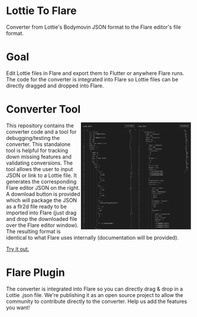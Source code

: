 # Lottie To Flare
Converter from Lottie's Bodymovin JSON format to the Flare editor's file format. 

# Goal
Edit Lottie files in Flare and export them to Flutter or anywhere Flare runs. The code for the converter is integrated into Flare so Lottie files can be directly dragged and dropped into Flare. 

# Converter Tool
<img src="./readme_assets/preview.png" align="right" width="300">
This repository contains the converter code and a tool for debugging/testing the converter. This standalone tool is helpful for tracking down missing features and validating conversions. The tool allows the user to input JSON or link to a Lottie file. It generates the corresponding Flare editor JSON on the right. A download button is provided which will package the JSON as a flr2d file ready to be imported into Flare (just drag and drop the downloaded file over the Flare editor window). The resulting format is identical to what Flare uses internally (documentation will be provided).

[Try it out.](https://2d-inc.github.io/lottie_to_flare/)

# Flare Plugin
The converter is integrated into Flare so you can directly drag & drop in a Lottie .json file. We're publishing it as an open source project to allow the community to contribute directly to the converter. Help us add the features you want!


